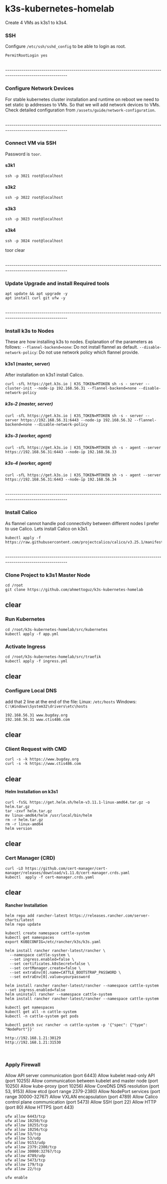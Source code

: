 # k3s-kubernetes-homelab

Create 4 VMs as k3s1 to k3s4.

### SSH
Configure `/etc/ssh/sshd_config` to be able to login as root.
```
PermitRootLogin yes
```

<br/>
-------------------------------------------------------------------------------------------------------------

### Configure Network Devices
For stable kubernetes cluster installation and runtime on reboot we need to set static ip addresses to VMs.
So that we will add network devices to VMs.
Check detailed configuration from `/assets/guide/network-configuration`.

<br/>
-------------------------------------------------------------------------------------------------------------

### Connect VM via SSH
Password is `toor`.

#### s3k1
```
ssh -p 3021 root@localhost
```

#### s3k2
```
ssh -p 3022 root@localhost
```

#### s3k3
```
ssh -p 3023 root@localhost
```

#### s3k4
```
ssh -p 3024 root@localhost
```

toor
clear

<br/>
-------------------------------------------------------------------------------------------------------------

### Update Upgrade and install Required tools
```
apt update && apt upgrade -y
apt install curl git ufw -y
```

<br/>
-------------------------------------------------------------------------------------------------------------

### Install k3s to Nodes
These are how installing k3s to nodes. Explanation of the parameters as follows:
`--flannel-backend=none`: Do not install flannel as default.
`--disable-network-policy`: Do not use network policy which flannel provide.

#### k3s1 (master, server)
After installation on k3s1 install Calico.
```
curl -sfL https://get.k3s.io | K3S_TOKEN=MTOKEN sh -s - server --cluster-init --node-ip 192.168.56.31 --flannel-backend=none --disable-network-policy
```    

##### k3s-2 (master, server)
```
curl -sfL https://get.k3s.io | K3S_TOKEN=MTOKEN sh -s - server --server https://192.168.56.31:6443 --node-ip 192.168.56.32 --flannel-backend=none --disable-network-policy
```

##### k3s-3 (worker, agent)
```
curl -sfL https://get.k3s.io | K3S_TOKEN=MTOKEN sh -s - agent --server https://192.168.56.31:6443 --node-ip 192.168.56.33
```

##### k3s-4 (worker, agent)
```
curl -sfL https://get.k3s.io | K3S_TOKEN=MTOKEN sh -s - agent --server https://192.168.56.31:6443 --node-ip 192.168.56.34
```

<br/>
-------------------------------------------------------------------------------------------------------------

### Install Calico
As flannel cannot handle pod connectivity between different nodes I prefer to use Calico. Lets install Calico on k3s1.
```
kubectl apply -f https://raw.githubusercontent.com/projectcalico/calico/v3.25.1/manifests/calico.yaml
```

<br/>
-------------------------------------------------------------------------------------------------------------

### Clone Project to k3s1 Master Node
```
cd /root
git clone https://github.com/ahmettoguz/k3s-kubernetes-homelab
```

clear
<br/>
-------------------------------------------------------------------------------------------------------------

### Run Kubernetes
```
cd /root/k3s-kubernetes-homelab/src/kubernetes
kubectl apply -f app.yml
```

### Activate Ingress
```
cd /root/k3s-kubernetes-homelab/src/traefik
kubectl apply -f ingress.yml
```

clear
<br/>
-------------------------------------------------------------------------------------------------------------

### Configure Local DNS
add that 2 line at the end of the file:
Linux: `/etc/hosts`
Windows: `C:\Windows\System32\drivers\etc\hosts`
```
192.168.56.31 www.bugday.org
192.168.56.31 www.ctis486.com
```

clear
<br/>
-------------------------------------------------------------------------------------------------------------

### Client Request with CMD
```
curl -s -k https://www.bugday.org
curl -s -k https://www.ctis486.com
```

clear
<br/>
-------------------------------------------------------------------------------------------------------------

#### Helm Installation on k3s1
```
curl -fsSL https://get.helm.sh/helm-v3.11.1-linux-amd64.tar.gz -o helm.tar.gz
tar -zxvf helm.tar.gz
mv linux-amd64/helm /usr/local/bin/helm
rm -r helm.tar.gz
rm -r linux-amd64
helm version
```

clear
<br/>
-------------------------------------------------------------------------------------------------------------

### Cert Manager (CRD)
```
curl -LO https://github.com/cert-manager/cert-manager/releases/download/v1.11.0/cert-manager.crds.yaml
kubectl  apply -f cert-manager.crds.yaml
```

clear
<br/>
-------------------------------------------------------------------------------------------------------------

#### Rancher Installation
```
helm repo add rancher-latest https://releases.rancher.com/server-charts/latest
helm repo update

kubectl create namespace cattle-system
kubectl get namespaces
export KUBECONFIG=/etc/rancher/k3s/k3s.yaml

helm install rancher rancher-latest/rancher \
  --namespace cattle-system \
  --set ingress.enabled=false \
  --set certificates.k8sSecret=false \
  --set certManager.create=false \
  --set extraEnv[0].name=CATTLE_BOOTSTRAP_PASSWORD \
  --set extraEnv[0].value=yourpassword

helm install rancher rancher-latest/rancher --namespace cattle-system --set ingress.enabled=false
helm uninstall rancher --namespace cattle-system
helm install rancher rancher-latest/rancher --namespace cattle-system

kubectl get namespaces
kubectl get all -n cattle-system
kubectl -n cattle-system get pods

kubectl patch svc rancher -n cattle-system -p '{"spec": {"type": "NodePort"}}'

http://192.168.1.21:30129
http://192.168.1.21:31530
```
<br/>


### Apply Firewall

Allow API server communication (port 6443)
Allow kubelet read-only API (port 10255)
Allow communication between kubelet and master node (port 10250)
Allow kube-proxy (port 10256)
Allow CoreDNS DNS resolution (port 53, 9153)
Allow etcd (port range 2379-2380)
Allow NodePort services (port range 30000-32767)
Allow VXLAN encapsulation (port 4789)
Allow Calico control plane communication (port 5473)
Allow SSH (port 22)
Allow HTTP (port 80)
Allow HTTPS (port 443)

```
ufw allow 6443/tcp
ufw allow 10250/tcp
ufw allow 10255/tcp
ufw allow 10256/tcp
ufw allow 53/tcp
ufw allow 53/udp
ufw allow 9153/udp
ufw allow 2379:2380/tcp
ufw allow 30000:32767/tcp
ufw allow 4789/udp
ufw allow 5473/tcp
ufw allow 179/tcp
ufw allow 22/tcp

ufw enable
```